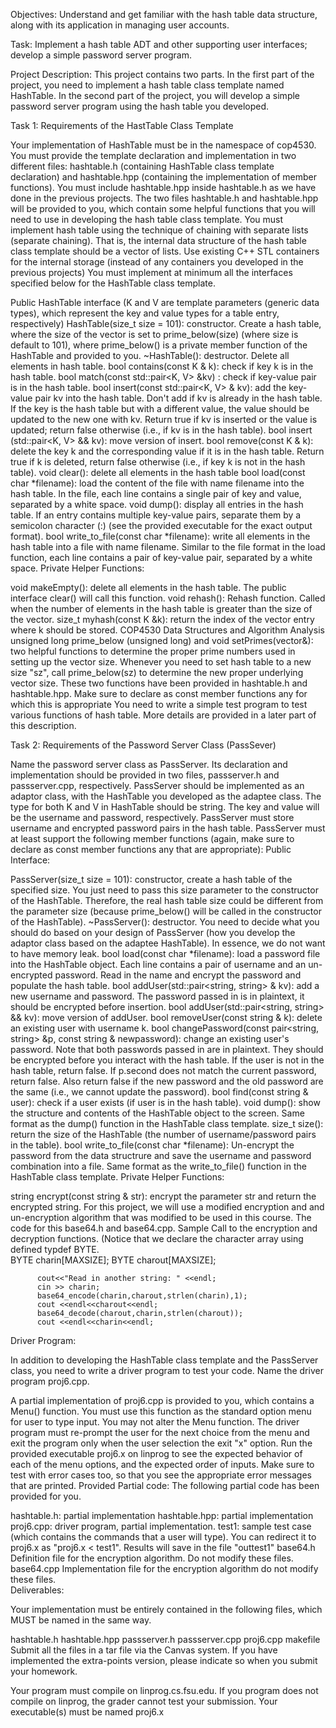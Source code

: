 Objectives: Understand and get familiar with the hash table data structure,
along with its application in managing user accounts.


Task: Implement a hash table ADT and other supporting user
interfaces; develop a simple password server program.


Project Description:
This project contains two parts. In the first part of the project, you need to implement
a hash table class template named HashTable. In the second part of the project, you
will develop a simple password server program using the hash table you developed.

Task 1: Requirements of the HastTable Class Template 

Your implementation of HashTable must be in the namespace of cop4530.
You must provide the template declaration and implementation in two different
files:
hashtable.h (containing HashTable class template declaration)
and hashtable.hpp (containing the implementation of member functions).
You must include hashtable.hpp inside hashtable.h as we have done in
the previous projects. The two files hashtable.h and hashtable.hpp will
be provided to you, which contain some helpful functions that you will
need to use in developing the hash table class template.
You must implement hash table using the technique of chaining with separate
lists (separate chaining). That is, the internal data structure of the hash table
class template should be a vector of lists. Use existing C++ STL containers for
the internal storage (instead of any containers you developed in the previous
projects)
You must implement at minimum all the interfaces specified below for the
HashTable class template.

Public HashTable interface (K and V are template parameters (generic data
types), which represent the key and value types for a table entry, respectively)
HashTable(size_t size = 101): constructor. Create a hash table, where the size
of the vector is set to prime_below(size) (where size is default to 101), where
prime_below() is a private member function of the HashTable and provided to
you.
~HashTable(): destructor. Delete all elements in hash table.
bool contains(const K & k): check if key k is in the hash table.
bool match(const std::pair<K, V> &kv) : check if key-value pair is in the hash
table.
bool insert(const std::pair<K, V> & kv): add the key-value pair kv into the
hash table. Don't add if kv is already in the hash table. If the key is the hash
table but with a different value, the value should be updated to the new one
with kv. Return true if kv is inserted or the value is updated; return false
otherwise (i.e., if kv is in the hash table).
bool insert (std::pair<K, V> && kv): move version of insert.
bool remove(const K & k): delete the key k and the corresponding value if it is
in the hash table. Return true if k is deleted, return false otherwise (i.e., if key k
is not in the hash table).
void clear(): delete all elements in the hash table
bool load(const char *filename): load the content of the file with name
filename into the hash table. In the file, each line contains a single pair of key
and value, separated by a white space.
void dump(): display all entries in the hash table. If an entry contains multiple
key-value pairs, separate them by a semicolon character (:) (see the provided
executable for the exact output format).
bool write_to_file(const char *filename): write all elements in the hash table
into a file with name filename. Similar to the file format in the load function,
each line contains a pair of key-value pair, separated by a white space.
Private Helper Functions: 

void makeEmpty(): delete all elements in the hash table. The public interface clear() will call this function.
void rehash(): Rehash function. Called when the number of elements in the hash table is greater than the size of the vector.
size_t myhash(const K &k): return the index of the vector entry where k should be stored. COP4530 Data Structures and Algorithm Analysis
unsigned long prime_below (unsigned long) and void setPrimes(vector&): two helpful functions to determine the proper prime numbers used in setting up the vector size. Whenever you need to set hash table to a new size "sz", call prime_below(sz) to determine the new proper underlying vector size. These two functions have been provided in hashtable.h and hashtable.hpp.
Make sure to declare as const member functions any for which this is appropriate
You need to write a simple test program to test various functions of hash table. More
details are provided in a later part of this description.

Task 2: Requirements of the Password Server Class (PassSever)

Name the password server class as PassServer. Its declaration and implementation should be provided in two files, passserver.h and passserver.cpp, respectively.
PassServer should be implemented as an adaptor class, with the HashTable
you developed as the adaptee class. The type for both K and V in HashTable
should be string. The key and value will be the username and password,
respectively.
PassServer must store username and encrypted password pairs in the hash
table.
PassServer must at least support the following member functions (again, make
sure to declare as const member functions any that are appropriate):
Public Interface: 

PassServer(size_t size = 101): constructor, create a hash table of the
specified size. You just need to pass this size parameter to the
constructor of the HashTable. Therefore, the real hash table size could
be different from the parameter size (because prime_below() will be
called in the constructor of the HashTable).
~PassServer(): destructor. You need to decide what you should do based
on your design of PassServer (how you develop the adaptor class based
on the adaptee HashTable). In essence, we do not want to have memory
leak.
bool load(const char *filename): load a password file into the
HashTable object. Each line contains a pair of username and an un-encrypted
password. Read in the name and encrypt the password and populate the hash table. 
bool addUser(std::pair<string, string> & kv): add a new username and
password. The password passed in is in plaintext, it should be encrypted
before insertion.
bool addUser(std::pair<string, string> && kv): move version of
addUser.
bool removeUser(const string & k): delete an existing user with
username k.
bool changePassword(const pair<string, string> &p, const string &
newpassword): change an existing user's password. Note that both
passwords passed in are in plaintext. They should be encrypted before
you interact with the hash table. If the user is not in the hash table,
return false. If p.second does not match the current password, return
false. Also return false if the new password and the old password are the
same (i.e., we cannot update the password).
bool find(const string & user): check if a user exists (if user is in the
hash table).
void dump(): show the structure and contents of the HashTable object to
the screen. Same format as the dump() function in the HashTable class
template.
size_t size(): return the size of the HashTable (the number of
username/password pairs in the table).
bool write_to_file(const char *filename): Un-encrypt the password from the data structrure and save the username and password combination into a file. Same format as the write_to_file() function in the HashTable class template.
Private Helper Functions:  

string encrypt(const string & str): encrypt the parameter str and return
the encrypted string.
For this project, we will use a modified encryption and and un-encryption algorithm that was modified to be used in this course.  The code for this base64.h and base64.cpp. 
Sample Call to the encryption and decryption functions.  (Notice that we declare the character array using defined typdef BYTE.    
          BYTE charin[MAXSIZE];
          BYTE charout[MAXSIZE];

          cout<<"Read in another string: " <<endl;
          cin >> charin;
          base64_encode(charin,charout,strlen(charin),1);
          cout <<endl<<charout<<endl;
          base64_decode(charout,charin,strlen(charout));
          cout <<endl<<charin<<endl;


Driver Program:

In addition to developing the HashTable class
template and the PassServer class, you need to write a driver
program to test your code. Name the driver program proj6.cpp.

 A partial implementation of proj6.cpp is provided to you, which
contains a Menu() function. You must use this function as the
standard option menu for user to type input. You may not alter
the Menu function.
The driver program must re-prompt the user for the next choice
from the menu and exit the program only when the user
selection the exit "x" option.
Run the provided executable proj6.x on linprog to see the
expected behavior of each of the menu options, and the
expected order of inputs. Make sure to test with error cases too,
so that you see the appropriate error messages that are printed.
Provided Partial code:  The following partial code has been provided for you.  

 hashtable.h: partial implementation
 hashtable.hpp: partial implementation
proj6.cpp: driver program, partial implementation.
test1: sample test case (which contains the commands that a user
will type). You can redirect it to proj6.x as "proj6.x < test1".
Results will save in the file "outtest1"
base64.h     Definition file for the encryption algorithm.  Do not modify these files. 
base64.cpp  Implementation file for the encryption algorithm  do not modify these files.  
Deliverables: 

Your implementation must be entirely contained in the following files, which
MUST be named in the same way.

hashtable.h
hashtable.hpp
passserver.h
passserver.cpp
proj6.cpp
makefile
Submit all the files in a tar file via the Canvas system. If you have implemented the
extra-points version, please indicate so when you submit your homework.

Your program must compile on linprog.cs.fsu.edu. If you program does not compile
on linprog, the grader cannot test your submission. Your executable(s) must be named
proj6.x
